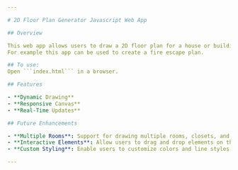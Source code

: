 ```yaml
---

# 2D Floor Plan Generator Javascript Web App

## Overview

This web app allows users to draw a 2D floor plan for a house or building. Click and drag the mouse to draw a square. It provides a simple and interactive way to visualize floor plans directly in the browser.
For example this app can be used to create a fire escape plan. 

## To use: 
Open ```index.html``` in a browser.

## Features

- **Dynamic Drawing**
- **Responsive Canvas**
- **Real-Time Updates**

## Future Enhancements

- **Multiple Rooms**: Support for drawing multiple rooms, closets, and doors.
- **Interactive Elements**: Allow users to drag and drop elements on the floor plan.
- **Custom Styling**: Enable users to customize colors and line styles.

---
```


